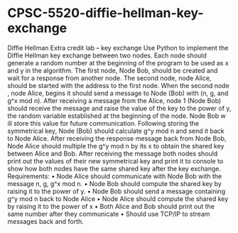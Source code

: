 # CPSC-5520-diffie-hellman-key-exchange

Diffie Hellman Extra credit lab – key exchange
Use Python to implement the Diffie Hellman key exchange between two nodes. Each node should generate a random number at the beginning of the program to be used as x and y in the algorithm. The first node, Node Bob, should be created and wait for a response from another node. The second node, node Alice, should be started with the address to the first node. When the second node , node Alice, begins it should send a message to Node (Bob) with (n, g, and g^x mod n). After receiving a message from the Alice, node 1 (Node Bob) should receive the message and raise the value of the key to the power of y, the random variable established at the beginning of the node. Node Bob w ill store this value for future communication. Following storing the symmetrical key, Node (Bob) should calculate g^y mod n and send it back to Node Alice. After receiving the response message back from Node Bob, Node Alice should multiple the g^y mod n by its x to obtain the shared key between Alice and Bob.
After receiving the message both nodes should print out the values of their new symmetrical key and print it to console to show how both nodes have the same shared key after the key exchange.
Requirements:
• Node Alice should communicate with Node Bob with the message n, g, g^x mod n.
• Node Bob should compute the shared key by raising it to the power of y.
• Node Bob should send a message containing g^y mod n back to Node Alice
• Node Alice should compute the shared key by raising it to the power of x
• Both Alice and Bob should print out the same number after they communicate
• Should use TCP/IP to stream messages back and forth.
